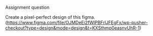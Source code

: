 Assignment question

Create a pixel-perfect design of this figma. (https://www.figma.com/file/OJMDeEi2fWlPBFrlJFEgFx/wp-pusher-checkout?type=design&mode=design&t=KXSthmp0easnvUhR-1)